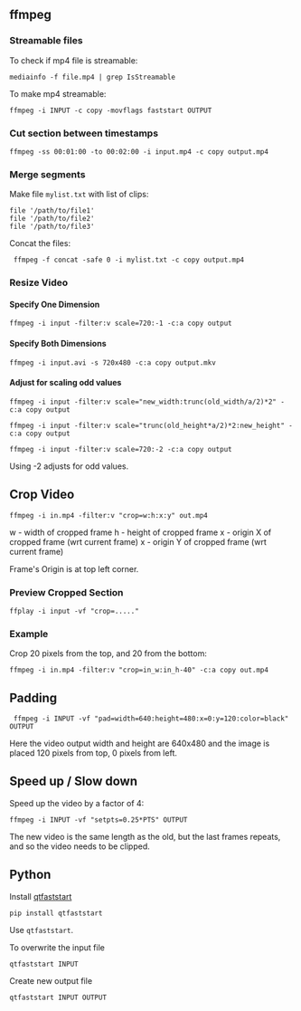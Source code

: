 ## ffmpeg

### Streamable files

To check if mp4 file is streamable:

    mediainfo -f file.mp4 | grep IsStreamable

To make mp4 streamable:

    ffmpeg -i INPUT -c copy -movflags faststart OUTPUT

### Cut section between timestamps

	ffmpeg -ss 00:01:00 -to 00:02:00 -i input.mp4 -c copy output.mp4
	
### Merge segments

Make file `mylist.txt` with list of clips:

	file '/path/to/file1'
	file '/path/to/file2'
	file '/path/to/file3'
	
Concat the files:

	 ffmpeg -f concat -safe 0 -i mylist.txt -c copy output.mp4

### Resize Video

#### Specify One Dimension

	ffmpeg -i input -filter:v scale=720:-1 -c:a copy output
	
#### Specify Both Dimensions

	ffmpeg -i input.avi -s 720x480 -c:a copy output.mkv
	
#### Adjust for scaling odd values

	ffmpeg -i input -filter:v scale="new_width:trunc(old_width/a/2)*2" -c:a copy output
	
	ffmpeg -i input -filter:v scale="trunc(old_height*a/2)*2:new_height" -c:a copy output
	
	ffmpeg -i input -filter:v scale=720:-2 -c:a copy output

Using -2 adjusts for odd values.

## Crop Video

	ffmpeg -i in.mp4 -filter:v "crop=w:h:x:y" out.mp4
	
w - width of cropped frame
h - height of cropped frame
x - origin X of cropped frame (wrt current frame)
x - origin Y of cropped frame (wrt current frame)

Frame's Origin is at top left corner.

### Preview Cropped Section

	ffplay -i input -vf "crop=....."

### Example

Crop 20 pixels from the top, and 20 from the bottom:	

	ffmpeg -i in.mp4 -filter:v "crop=in_w:in_h-40" -c:a copy out.mp4

## Padding

	 ffmpeg -i INPUT -vf "pad=width=640:height=480:x=0:y=120:color=black" OUTPUT
	 
Here the video output width and height are 640x480 and the image is placed 120 pixels from top, 0 pixels from left. 

## Speed up / Slow down

Speed up the video by a factor of 4:

    ffmpeg -i INPUT -vf "setpts=0.25*PTS" OUTPUT

The new video is the same length as the old, but the last frames repeats, and so the video needs to be clipped.

## Python

Install [qtfaststart](https://github.com/danielgtaylor/qtfaststart)
    
    pip install qtfaststart

Use `qtfaststart`. 

To overwrite the input file
    
    qtfaststart INPUT 


Create new output file

    qtfaststart INPUT OUTPUT



